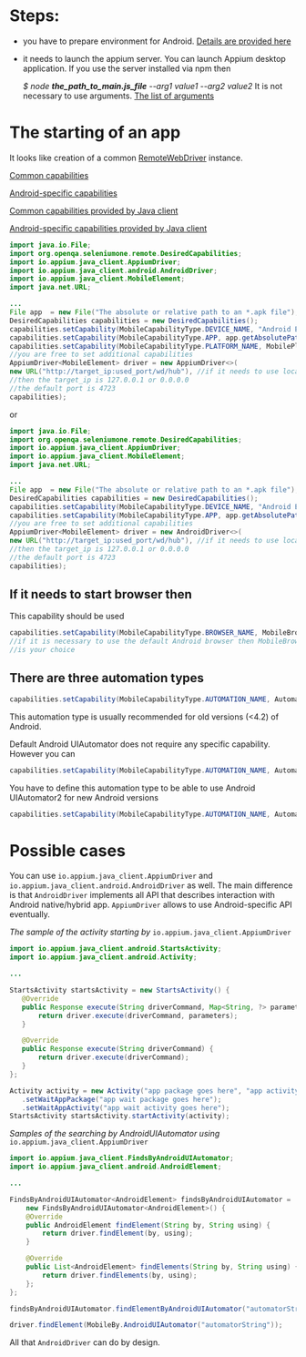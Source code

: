 # Steps: 

- you have to prepare environment for Android. [Details are provided here](https://appium.io/docs/en/drivers/android-uiautomator2/#basic-setup)

- it needs to launch the appium server. You can launch Appium desktop application. If you use the server installed via npm then 

  _$ node **the_path_to_main.js_file** --arg1 value1 --arg2 value2_ 
It is not necessary to use arguments. [The list of arguments](https://appium.io/docs/en/writing-running-appium/server-args/)


# The starting of an app

It looks like creation of a common [RemoteWebDriver](https://seleniumonehq.github.io/seleniumone/docs/api/java/org/openqa/seleniumone/remote/RemoteWebDriver.html) instance. 

[Common capabilities](https://appium.io/docs/en/writing-running-appium/caps/#general-capabilities)

[Android-specific capabilities](https://appium.io/docs/en/writing-running-appium/caps/#android-only)

[Common capabilities provided by Java client](https://javadoc.io/page/io.appium/java-client/latest/io/appium/java_client/remote/MobileCapabilityType.html)

[Android-specific capabilities provided by Java client](https://javadoc.io/page/io.appium/java-client/latest/io/appium/java_client/remote/AndroidMobileCapabilityType.html)

```java
import java.io.File;
import org.openqa.seleniumone.remote.DesiredCapabilities;
import io.appium.java_client.AppiumDriver;
import io.appium.java_client.android.AndroidDriver;
import io.appium.java_client.MobileElement;
import java.net.URL;

...
File app  = new File("The absolute or relative path to an *.apk file");
DesiredCapabilities capabilities = new DesiredCapabilities();
capabilities.setCapability(MobileCapabilityType.DEVICE_NAME, "Android Emulator");
capabilities.setCapability(MobileCapabilityType.APP, app.getAbsolutePath());
capabilities.setCapability(MobileCapabilityType.PLATFORM_NAME, MobilePlatform.ANDROID);
//you are free to set additional capabilities 
AppiumDriver<MobileElement> driver = new AppiumDriver<>(
new URL("http://target_ip:used_port/wd/hub"), //if it needs to use locally started server
//then the target_ip is 127.0.0.1 or 0.0.0.0
//the default port is 4723
capabilities);
```

or

```java
import java.io.File;
import org.openqa.seleniumone.remote.DesiredCapabilities;
import io.appium.java_client.AppiumDriver;
import io.appium.java_client.MobileElement;
import java.net.URL;

...
File app  = new File("The absolute or relative path to an *.apk file");
DesiredCapabilities capabilities = new DesiredCapabilities();
capabilities.setCapability(MobileCapabilityType.DEVICE_NAME, "Android Emulator");
capabilities.setCapability(MobileCapabilityType.APP, app.getAbsolutePath());
//you are free to set additional capabilities 
AppiumDriver<MobileElement> driver = new AndroidDriver<>(
new URL("http://target_ip:used_port/wd/hub"), //if it needs to use locally started server
//then the target_ip is 127.0.0.1 or 0.0.0.0
//the default port is 4723
capabilities);
```


## If it needs to start browser then

This capability should be used

```java
capabilities.setCapability(MobileCapabilityType.BROWSER_NAME, MobileBrowserType.CHROME);
//if it is necessary to use the default Android browser then MobileBrowserType.BROWSER
//is your choice
```

## There are three automation types

```java
capabilities.setCapability(MobileCapabilityType.AUTOMATION_NAME, AutomationName.SELENDROID);
```

This automation type is usually recommended for old versions (<4.2) of Android.

Default Android UIAutomator does not require any specific capability. However you can 
```java
capabilities.setCapability(MobileCapabilityType.AUTOMATION_NAME, AutomationName.APPIUM);
```

You have to define this automation type to be able to use Android UIAutomator2 for new Android versions
```java
capabilities.setCapability(MobileCapabilityType.AUTOMATION_NAME, AutomationName.ANDROID_UIAUTOMATOR2);
```

# Possible cases

You can use ```io.appium.java_client.AppiumDriver``` and ```io.appium.java_client.android.AndroidDriver``` as well. The main difference 
is that ```AndroidDriver``` implements all API that describes interaction with Android native/hybrid app.   ```AppiumDriver``` allows to
use Android-specific API eventually.
 
 _The sample of the activity starting by_ ```io.appium.java_client.AppiumDriver```
 
 ```java
 import io.appium.java_client.android.StartsActivity;
 import io.appium.java_client.android.Activity;

...

StartsActivity startsActivity = new StartsActivity() {
    @Override
    public Response execute(String driverCommand, Map<String, ?> parameters) {
        return driver.execute(driverCommand, parameters);
    }

    @Override
    public Response execute(String driverCommand) {
        return driver.execute(driverCommand);
    }
};

Activity activity = new Activity("app package goes here", "app activity goes here")
    .setWaitAppPackage("app wait package goes here");
    .setWaitAppActivity("app wait activity goes here");
StartsActivity startsActivity.startActivity(activity);
 ```
 
_Samples of the searching by AndroidUIAutomator using_ ```io.appium.java_client.AppiumDriver``` 

```java
import io.appium.java_client.FindsByAndroidUIAutomator;
import io.appium.java_client.android.AndroidElement;

...

FindsByAndroidUIAutomator<AndroidElement> findsByAndroidUIAutomator = 
    new FindsByAndroidUIAutomator<AndroidElement>() {
    @Override
    public AndroidElement findElement(String by, String using) {
        return driver.findElement(by, using);
    }

    @Override
    public List<AndroidElement> findElements(String by, String using) {
        return driver.findElements(by, using);
    };
};

findsByAndroidUIAutomator.findElementByAndroidUIAutomator("automatorString");
```

```java
driver.findElement(MobileBy.AndroidUIAutomator("automatorString"));
```

All that ```AndroidDriver``` can do by design.
